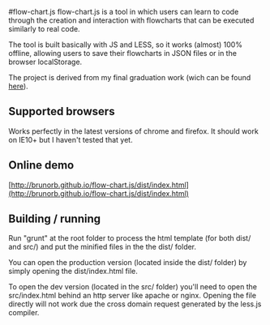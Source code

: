 #flow-chart.js
flow-chart.js is a tool in which users can learn to code through the creation and
interaction with flowcharts that can be executed similarly to real code.

The tool is built basically with JS and LESS, so it works (almost) 100% offline, allowing users to save their flowcharts
in JSON files or in the browser localStorage.

The project is derived from my final graduation work (wich can be found [here](https://github.com/BrunoRB/flow)).


## Supported browsers
Works perfectly in the latest versions of chrome and firefox. It should work on IE10+ but I haven't tested that yet.


## Online demo
[http://brunorb.github.io/flow-chart.js/dist/index.html](http://brunorb.github.io/flow-chart.js/dist/index.html)


## Building / running
Run "grunt" at the root folder to process the html template (for both dist/ and src/) and put the minified files in the
the dist/ folder.

You can open the production version (located inside the dist/ folder) by simply opening the dist/index.html file.

To open the dev version (located in the src/ folder) you'll need to open the src/index.html behind an http server like
apache or nginx. Opening the file directly will not work due the cross domain request generated by the less.js compiler.